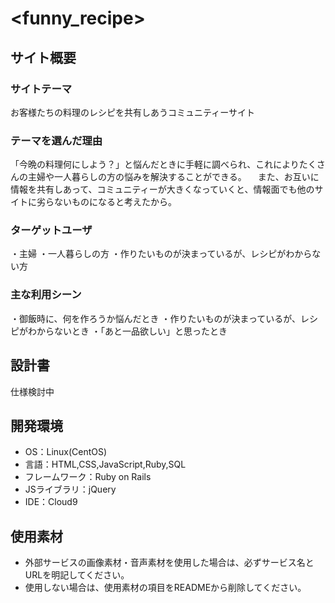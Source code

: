 # <funny_recipe>

## サイト概要
### サイトテーマ
お客様たちの料理のレシピを共有しあうコミュニティーサイト

### テーマを選んだ理由
「今晩の料理何にしよう？」と悩んだときに手軽に調べられ、これによりたくさんの主婦や一人暮らしの方の悩みを解決することができる。 　また、お互いに情報を共有しあって、コミュニティーが大きくなっていくと、情報面でも他のサイトに劣らないものになると考えたから。

### ターゲットユーザ
・主婦 
・一人暮らしの方 
・作りたいものが決まっているが、レシピがわからない方

### 主な利用シーン
・御飯時に、何を作ろうか悩んだとき 
・作りたいものが決まっているが、レシピがわからないとき 
・「あと一品欲しい」と思ったとき

## 設計書
仕様検討中

## 開発環境
- OS：Linux(CentOS)
- 言語：HTML,CSS,JavaScript,Ruby,SQL
- フレームワーク：Ruby on Rails
- JSライブラリ：jQuery
- IDE：Cloud9

## 使用素材
- 外部サービスの画像素材・音声素材を使用した場合は、必ずサービス名とURLを明記してください。
- 使用しない場合は、使用素材の項目をREADMEから削除してください。